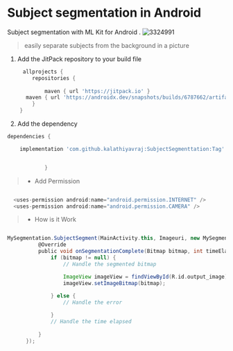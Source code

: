 # Subject segmentation in Android 
Subject segmentation with ML Kit for Android .
![3324991](https://i.postimg.cc/5tPqZ65S/c16c62332915537faea744ce172472fe.jpg)

> easily separate subjects from the background in a picture

1. Add the JitPack repository to your build file

```gradle
     allprojects {
		repositories {
			
			maven { url 'https://jitpack.io' }
      maven { url 'https://androidx.dev/snapshots/builds/6787662/artifacts/repository/' }
		}
	}
 ```
2. Add the dependency

```gradle
dependencies {

    implementation 'com.github.kalathiyavraj:SubjectSegmenttation:Tag'


            }
  ```
 > * Add Permission
  ```gradle
  
    <uses-permission android:name="android.permission.INTERNET" />
    <uses-permission android:name="android.permission.CAMERA" />
 ```
 > * How is it Work
  ```gradle
  
  MySegmentation.SubjectSegment(MainActivity.this, Imageuri, new MySegmentation.SegmentationCallback() {
            @Override
            public void onSegmentationComplete(Bitmap bitmap, int timeElapsed, String error) {
                if (bitmap != null) {
                    // Handle the segmented bitmap

                    ImageView imageView = findViewById(R.id.output_image);
                    imageView.setImageBitmap(bitmap);
                   
                } else {
                    // Handle the error

                }
                // Handle the time elapsed
                
            }
        });
 ```
